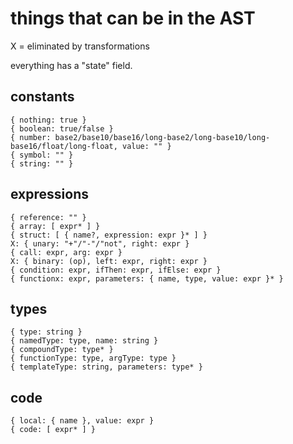 
# things that can be in the AST

X = eliminated by transformations

everything has a "state" field.

## constants

    { nothing: true }
    { boolean: true/false }
    { number: base2/base10/base16/long-base2/long-base10/long-base16/float/long-float, value: "" }
    { symbol: "" }
    { string: "" }

## expressions

    { reference: "" }
    { array: [ expr* ] }
    { struct: [ { name?, expression: expr }* ] }
    X: { unary: "+"/"-"/"not", right: expr }
    { call: expr, arg: expr }
    X: { binary: (op), left: expr, right: expr }
    { condition: expr, ifThen: expr, ifElse: expr }
    { functionx: expr, parameters: { name, type, value: expr }* }

## types

    { type: string }
    { namedType: type, name: string }
    { compoundType: type* }
    { functionType: type, argType: type }
    { templateType: string, parameters: type* }

## code

    { local: { name }, value: expr }
    { code: [ expr* ] }
